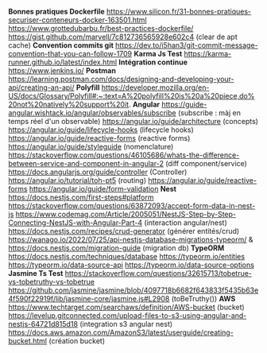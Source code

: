 **Bonnes pratiques Dockerfile**
https://www.silicon.fr/31-bonnes-pratiques-securiser-conteneurs-docker-163501.html 
https://www.grottedubarbu.fr/best-practices-dockerfile/
https://gist.github.com/marvell/7c812736565928e602c4 (clear de apt cache)
**Convention commits git**
https://dev.to/i5han3/git-commit-message-convention-that-you-can-follow-1709
**Karma Js Test**
https://karma-runner.github.io/latest/index.html
**Intégration continue**
https://www.jenkins.io/
**Postman**
https://learning.postman.com/docs/designing-and-developing-your-api/creating-an-api/
**Polyfill**
https://developer.mozilla.org/en-US/docs/Glossary/Polyfill#:~:text=A%20polyfill%20is%20a%20piece,do%20not%20natively%20support%20it.
**Angular**
https://guide-angular.wishtack.io/angular/observables/subscribe (subscribe : màj en temps réel d'un observable)
https://angular.io/guide/architecture (concepts)
https://angular.io/guide/lifecycle-hooks (lifecycle hooks)
https://angular.io/guide/reactive-forms (reactive forms)
https://angular.io/guide/styleguide (nomenclature)
https://stackoverflow.com/questions/46105686/whats-the-difference-between-service-and-component-in-angular-2 (diff component/service)
https://docs.angularjs.org/guide/controller (Controller)
https://angular.io/tutorial/toh-pt5 (routing)
https://angular.io/guide/reactive-forms
https://angular.io/guide/form-validation
**Nest**
https://docs.nestjs.com/first-steps#platform
https://stackoverflow.com/questions/63872093/accept-form-data-in-nest-js
https://www.codemag.com/Article/2005051/NestJS-Step-by-Step-Connecting-NestJS-with-Angular-Part-4 (interaction angular/nest)
https://docs.nestjs.com/recipes/crud-generator (générer entités/crud)
https://wanago.io/2022/07/25/api-nestjs-database-migrations-typeorm/ & https://docs.nestjs.com/migration-guide (migration db)
**TypeORM**
https://docs.nestjs.com/techniques/database 
https://typeorm.io/entities
https://typeorm.io/data-source-api
https://typeorm.io/data-source-options
**Jasmine Ts Test**
https://stackoverflow.com/questions/32615713/tobetrue-vs-tobetruthy-vs-tobetrue
https://github.com/jasmine/jasmine/blob/4097718b6682f643833f5435b63e4f590f22919f/lib/jasmine-core/jasmine.js#L2908 (toBeTruthy())
**AWS**
https://www.techtarget.com/searchaws/definition/AWS-bucket (bucket)
https://levelup.gitconnected.com/upload-files-to-s3-using-angular-and-nestjs-64721d815d18 (integration s3 angular nest)
https://docs.aws.amazon.com/AmazonS3/latest/userguide/creating-bucket.html (création bucket)